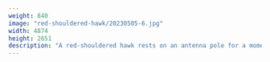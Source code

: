 ```yaml
---
weight: 840
image: "red-shouldered-hawk/20230505-6.jpg"
width: 4874
height: 2651
description: "A red-shouldered hawk rests on an antenna pole for a moment just before sunset<br/>f/7.1, 1/800, 300.0 mm, iso400"
---
```

